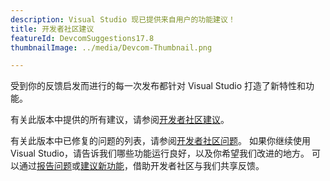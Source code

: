 ```yaml
---
description: Visual Studio 现已提供来自用户的功能建议！
title: 开发者社区建议
featureId: DevcomSuggestions17.8
thumbnailImage: ../media/Devcom-Thumbnail.png

---
```



受到你的反馈启发而进行的每一次发布都针对 Visual Studio 打造了新特性和功能。

有关此版本中提供的所有建议，请参阅[开发者社区建议](https://developercommunity.visualstudio.com/VisualStudio?q=%5BFixed+In%3A+Visual+Studio+2022+version+17.8%5D&ftype=idea)。

有关此版本中已修复的问题的列表，请参阅[开发者社区问题](https://developercommunity.visualstudio.com/VisualStudio?q=%5BFixed+In%3A+Visual+Studio+2022+version+17.8%5D&ftype=problem)。
如果你继续使用 Visual Studio，请告诉我们哪些功能运行良好，以及你希望我们改进的地方。 可以通过[报告问题](https://learn.microsoft.com/visualstudio/ide/how-to-report-a-problem-with-visual-studio)或[建议新功能](https://developercommunity.visualstudio.com/VisualStudio/suggest)，借助开发者社区与我们共享反馈。
